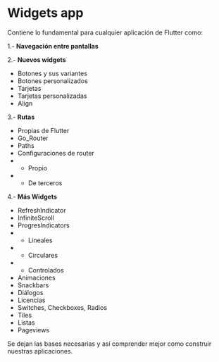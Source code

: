
# Widgets app

Contiene lo fundamental para cualquier aplicación de Flutter como:

1.- **Navegación entre pantallas**

2.-  **Nuevos widgets**
- Botones y sus variantes
- Botones personalizados
- Tarjetas
- Tarjetas personalizadas
- Align

3.-  **Rutas**
- Propias de Flutter
- Go_Router
- Paths
- Configuraciones de router
- - Propio
- - De terceros

4.- **Más Widgets**
- RefreshIndicator
- InfiniteScroll
- ProgresIndicators
- - Lineales
- - Circulares
- - Controlados
- Animaciones
- Snackbars
- Diálogos
- Licencias
- Switches, Checkboxes, Radios
- Tiles
- Listas
- Pageviews

Se dejan las bases necesarias y así comprender mejor como construir nuestras aplicaciones.





